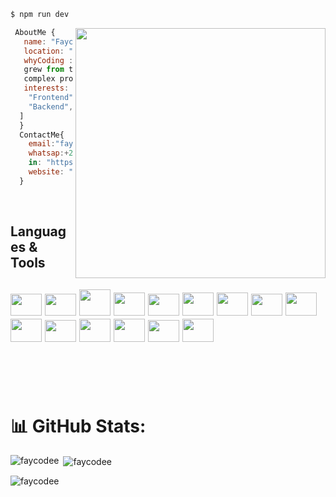 

```php
$ npm run dev
```

<img align="right" height="400px" src="https://media.giphy.com/media/v1.Y2lkPWVjZjA1ZTQ3NGs4OXl3b2Y2dGFzNm9ubjU1dmJva2JpcnpiOWx2NHVibnFkY2g1biZlcD12MV9naWZzX3JlbGF0ZWQmY3Q9Zw/zAo1Zb7X4Zci1Bmd2z/giphy.gif">

```jsx
 AboutMe {
   name: "Faycal Oumzil",
   location: "Fes, Marokko",
   whyCoding :"My passion for web development
   grew from the thrill of solving increasingly
   complex problems, which brings me great satisfaction."
   interests: [
    "Frontend",
    "Backend",
  ]
  }
  ContactMe{
    email:"faysaloumzil1@gmail.com",
    whatsap:+212 6 13 48 78 14
    in: "https://www.linkedin.com/in/faycal-oumzil-b97888250/",
    website: "faycode.netlify.app"
  }

```


 <br/>
  <h2>Languages & Tools<h2>
 <p align="left">
 <img height="35"  width="50" src="https://cdn.jsdelivr.net/gh/devicons/devicon/icons/html5/html5-plain-wordmark.svg" />
 <img height="35" width="50" src="https://cdn.jsdelivr.net/gh/devicons/devicon/icons/css3/css3-plain-wordmark.svg" />
<!--  <img height="35" width="50" src="https://cdn.jsdelivr.net/gh/devicons/devicon/icons/sass/sass-original.svg" /> -->
 <img height="42" width="50" src="https://cdn.jsdelivr.net/gh/devicons/devicon/icons/bootstrap/bootstrap-plain.svg" />
    <img height="37" width="50" src="https://cdn.jsdelivr.net/gh/devicons/devicon/icons/python/python-original.svg" /> 
 <img height="35" width="50" src="https://cdn.jsdelivr.net/gh/devicons/devicon/icons/javascript/javascript-plain.svg" />
   <img height="37" width="50" src="https://cdn.jsdelivr.net/gh/devicons/devicon/icons/php/php-original.svg" />
   <img height="37" width="50" src="https://cdn.jsdelivr.net/gh/devicons/devicon/icons/mysql/mysql-original.svg" />
<!--  <img height="35" width="50" src="https://cdn.jsdelivr.net/gh/devicons/devicon/icons/materialui/materialui-original.svg" /> -->
<!--  <img height="35" width="50" src="https://cdn.jsdelivr.net/gh/devicons/devicon/icons/gulp/gulp-plain.svg" /> -->
<!--  <img height="35" width="50" src="https://cdn.jsdelivr.net/gh/devicons/devicon/icons/typescript/typescript-plain.svg" /> -->
 <img height="35" width="50" src="https://cdn.jsdelivr.net/gh/devicons/devicon/icons/git/git-original.svg" />
 <img height="37" width="50" src="https://cdn.jsdelivr.net/gh/devicons/devicon/icons/react/react-original.svg" />
 <img height="37" width="50" src="https://cdn.jsdelivr.net/gh/devicons/devicon/icons/tailwindcss/tailwindcss-original.svg" />
 <img height="35" width="50" src="https://cdn.jsdelivr.net/gh/devicons/devicon/icons/nodejs/nodejs-original.svg" />
 <img height="37" width="50" src="https://cdn.jsdelivr.net/gh/devicons/devicon/icons/firebase/firebase-plain.svg" />
<!--  <img height="37" width="50" src="https://cdn.jsdelivr.net/gh/devicons/devicon/icons/nextjs/nextjs-original.svg" /> -->
   <img height="37" width="50" src="https://cdn.jsdelivr.net/gh/devicons/devicon/icons/mongodb/mongodb-original.svg" />




 <img height="35" width="50" src="https://cdn.jsdelivr.net/gh/devicons/devicon/icons/redux/redux-original.svg" /> 
 <img height="37" width="50" src="https://cdn.jsdelivr.net/gh/devicons/devicon/icons/express/express-original.svg" />
<!--  <img height="37" width="50" src="https://cdn.jsdelivr.net/gh/devicons/devicon/icons/postgresql/postgresql-plain-wordmark.svg" /> -->
<!--  <img height="37" width="50" src="https://cdn.jsdelivr.net/gh/devicons/devicon/icons/ruby/ruby-plain-wordmark.svg" /> -->
<!--  <img height="35" width="50" src="https://cdn.jsdelivr.net/gh/devicons/devicon/icons/rails/rails-original-wordmark.svg" /> -->
                                                                                                                                  
 </p>
<br/>
<br/>
<h1 class="heading-element" dir="auto">📊 GitHub Stats:</h1>

<p><img align="left" src="https://github-readme-stats.vercel.app/api/top-langs?username=faycodee&show_icons=true&locale=en&layout=compact" alt="faycodee" /></p>

<p>&nbsp;<img align="center" src="https://github-readme-stats.vercel.app/api?username=faycodee&show_icons=true&locale=en" alt="faycodee" /></p>

<p><img align="center" src="https://github-readme-streak-stats.herokuapp.com/?user=faycodee&" alt="faycodee" /></p>







